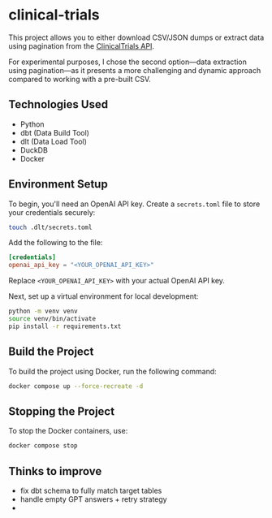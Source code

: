 # clinical-trials

This project allows you to either download CSV/JSON dumps or extract data using pagination from the [ClinicalTrials API](https://clinicaltrials.gov/data-api/api).

For experimental purposes, I chose the second option—data extraction using pagination—as it presents a more challenging and dynamic approach compared to working with a pre-built CSV.

## Technologies Used

- Python
- dbt (Data Build Tool)
- dlt (Data Load Tool)
- DuckDB
- Docker

## Environment Setup

To begin, you'll need an OpenAI API key. Create a `secrets.toml` file to store your credentials securely:

```bash
touch .dlt/secrets.toml
```

Add the following to the file:

```toml
[credentials]
openai_api_key = "<YOUR_OPENAI_API_KEY>"
```

Replace `<YOUR_OPENAI_API_KEY>` with your actual OpenAI API key.

Next, set up a virtual environment for local development:

```bash
python -m venv venv
source venv/bin/activate
pip install -r requirements.txt
```

## Build the Project

To build the project using Docker, run the following command:

```bash
docker compose up --force-recreate -d
```

## Stopping the Project

To stop the Docker containers, use:

```bash
docker compose stop
```

## Thinks to improve 
- fix dbt schema to fully match target tables
- handle empty GPT answers + retry strategy
- 